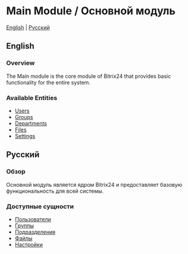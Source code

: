 # Main Module / Основной модуль

[English](#english) | [Русский](#russian)

## English

### Overview

The Main module is the core module of Bitrix24 that provides basic functionality for the entire system.

### Available Entities

- [Users](users.md)
- [Groups](groups.md)
- [Departments](departments.md)
- [Files](files.md)
- [Settings](settings.md)

## Русский

### Обзор

Основной модуль является ядром Bitrix24 и предоставляет базовую функциональность для всей системы.

### Доступные сущности

- [Пользователи](users.md)
- [Группы](groups.md)
- [Подразделения](departments.md)
- [Файлы](files.md)
- [Настройки](settings.md) 